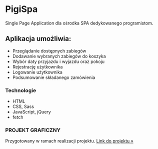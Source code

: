# PigiSpa

Single Page Application dla ośrodka SPA dedykowanego programistom.

## Aplikacja umożliwia:

- Przeglądanie dostępnych zabiegów
- Dodawanie wybranych zabiegów do koszyka
- Wybór daty przyjazdu i wyjazdu oraz pokoju
- Rejestrację użytkownika
- Logowanie użytkownika
- Podsumowanie składanego zamówienia

### Technologie

- HTML
- CSS, Sass
- JavaScript, jQuery
- fetch

### PROJEKT GRAFICZNY

Przygotowany w ramach realizacji projektu.
[Link do projektu &raquo;](https://xd.adobe.com/view/6a135f37-4cfd-407b-4024-50b342af33af-1c22/?fullscreen)
